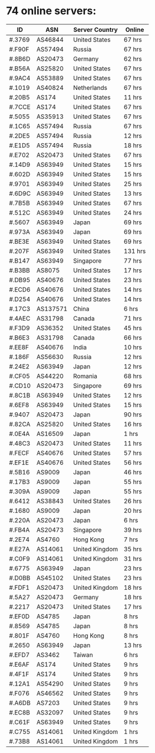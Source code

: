 # 74 online servers:

| ID | ASN | Server Country | Online |
| ------ | ------ | ------ | ------ |
| #.3769 | AS46844 | United States | 67 hrs |
| #.F90F | AS57494 | Russia | 67 hrs |
| #.8B6D | AS20473 | Germany | 62 hrs |
| #.B56A | AS25820 | United States | 67 hrs |
| #.9AC4 | AS53889 | United States | 67 hrs |
| #.1019 | AS40824 | Netherlands | 67 hrs |
| #.20B5 | AS174 | United States | 11 hrs |
| #.7CCE | AS174 | United States | 67 hrs |
| #.5055 | AS35913 | United States | 67 hrs |
| #.1C65 | AS57494 | Russia | 67 hrs |
| #.2DE5 | AS57494 | Russia | 12 hrs |
| #.E1D5 | AS57494 | Russia | 18 hrs |
| #.E702 | AS20473 | United States | 67 hrs |
| #.14D9 | AS63949 | United States | 15 hrs |
| #.602D | AS63949 | United States | 15 hrs |
| #.9701 | AS63949 | United States | 25 hrs |
| #.6D9C | AS63949 | United States | 13 hrs |
| #.7B5B | AS63949 | United States | 67 hrs |
| #.512C | AS63949 | United States | 24 hrs |
| #.5607 | AS63949 | Japan | 69 hrs |
| #.973A | AS63949 | Japan | 69 hrs |
| #.BE3E | AS63949 | United States | 69 hrs |
| #.207F | AS63949 | United States | 131 hrs |
| #.B147 | AS63949 | Singapore | 77 hrs |
| #.B3BB | AS8075 | United States | 17 hrs |
| #.DB95 | AS40676 | United States | 23 hrs |
| #.ECD6 | AS40676 | United States | 14 hrs |
| #.D254 | AS40676 | United States | 14 hrs |
| #.17C3 | AS137571 | China | 6 hrs |
| #.4AEC | AS31798 | Canada | 71 hrs |
| #.F3D9 | AS36352 | United States | 45 hrs |
| #.B6E3 | AS31798 | Canada | 66 hrs |
| #.EE8F | AS40676 | India | 10 hrs |
| #.186F | AS56630 | Russia | 12 hrs |
| #.24E2 | AS63949 | Japan | 12 hrs |
| #.CF05 | AS44220 | Romania | 68 hrs |
| #.CD10 | AS20473 | Singapore | 69 hrs |
| #.8C1B | AS63949 | United States | 12 hrs |
| #.6EF8 | AS63949 | United States | 15 hrs |
| #.9407 | AS20473 | Japan | 90 hrs |
| #.82CA | AS25820 | United States | 16 hrs |
| #.0E4A | AS16509 | Japan | 1 hrs |
| #.48C3 | AS20473 | United States | 11 hrs |
| #.FECF | AS40676 | United States | 57 hrs |
| #.EF1E | AS40676 | United States | 56 hrs |
| #.5B16 | AS9009 | Japan | 46 hrs |
| #.17B3 | AS9009 | Japan | 55 hrs |
| #.309A | AS9009 | Japan | 55 hrs |
| #.6412 | AS38843 | United States | 26 hrs |
| #.1680 | AS9009 | Japan | 20 hrs |
| #.220A | AS20473 | Japan | 6 hrs |
| #.FB4A | AS20473 | Singapore | 39 hrs |
| #.2E74 | AS4760 | Hong Kong | 7 hrs |
| #.E27A | AS14061 | United Kingdom | 35 hrs |
| #.C0F9 | AS14061 | United Kingdom | 31 hrs |
| #.6775 | AS63949 | Japan | 23 hrs |
| #.D0BB | AS45102 | United States | 23 hrs |
| #.FDF1 | AS20473 | United Kingdom | 18 hrs |
| #.5A27 | AS20473 | Germany | 18 hrs |
| #.2217 | AS20473 | United States | 17 hrs |
| #.EF0D | AS4785 | Japan | 8 hrs |
| #.8569 | AS4785 | Japan | 8 hrs |
| #.801F | AS4760 | Hong Kong | 8 hrs |
| #.2650 | AS63949 | Japan | 13 hrs |
| #.EFD7 | AS3462 | Taiwan | 6 hrs |
| #.E6AF | AS174 | United States | 9 hrs |
| #.4F1F | AS174 | United States | 9 hrs |
| #.12A1 | AS54290 | United States | 9 hrs |
| #.F076 | AS46562 | United States | 9 hrs |
| #.A6DB | AS7203 | United States | 9 hrs |
| #.EC8B | AS32097 | United States | 9 hrs |
| #.C61F | AS63949 | United States | 9 hrs |
| #.C755 | AS14061 | United Kingdom | 1 hrs |
| #.73B8 | AS14061 | United Kingdom | 1 hrs |

